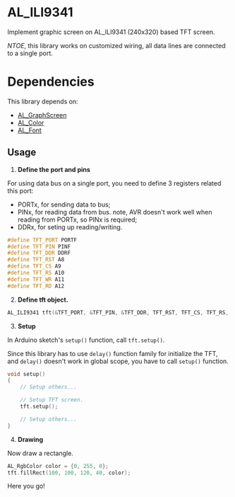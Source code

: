 # AL_ILI9341

Implement graphic screen on AL_ILI9341 (240x320) based TFT screen.

_NTOE_, this library works on customized wiring, all data lines are connected to a single port.

# Dependencies

This library depends on:

* [AL_GraphScreen](https://github.com/anders-liu/arduino-libs/tree/master/AL_GraphScreen)
* [AL_Color](https://github.com/anders-liu/arduino-libs/tree/master/AL_Color)
* [AL_Font](https://github.com/anders-liu/arduino-libs/tree/master/AL_Font)

## Usage

1. **Define the port and pins**

For using data bus on a single port, you need to define 3 registers related this port:
* PORTx, for sending data to bus;
* PINx, for reading data from bus. note, AVR doesn't work well when reading from PORTx, so PINx is required;
* DDRx, for seting up reading/writing.

```C++
#define TFT_PORT PORTF
#define TFT_PIN PINF
#define TFT_DDR DDRF
#define TFT_RST A8
#define TFT_CS A9
#define TFT_RS A10
#define TFT_WR A11
#define TFT_RD A12
```

2. **Define tft object.**

```C++
AL_ILI9341 tft(&TFT_PORT, &TFT_PIN, &TFT_DDR, TFT_RST, TFT_CS, TFT_RS, TFT_WR, TFT_RD);
```

3. **Setup**

In Arduino sketch's ```setup()``` function, call ```tft.setup()```.

Since this library has to use ```delay()``` function family for initialize the TFT, and ```delay()``` doesn't work in global scope, you have to call ```setup()``` function.

```C++
void setup()
{
    // Setup others...

    // Setup TFT screen.
    tft.setup();

    // Setup others...
}
```

4. **Drawing**

Now draw a rectangle.

```C++
AL_RgbColor color = {0, 255, 0};
tft.fillRect(100, 100, 120, 40, color);
```

Here you go!